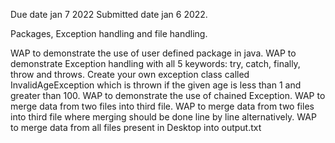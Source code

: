 Due date jan 7 2022 Submitted date jan 6 2022.


 Packages, Exception handling and file handling.
 
WAP to demonstrate the use of user defined package in java.
WAP to demonstrate Exception handling with all 5 keywords: try, catch, finally, throw and throws.
Create your own exception class called InvalidAgeException which is thrown if the given age is less than 1 and greater than 100.
WAP to demonstrate the use of chained Exception.
WAP to merge data from two files into third file.
WAP to merge data from two files into third file where merging should be done line by line alternatively.
WAP to merge data from all files present in Desktop into output.txt
